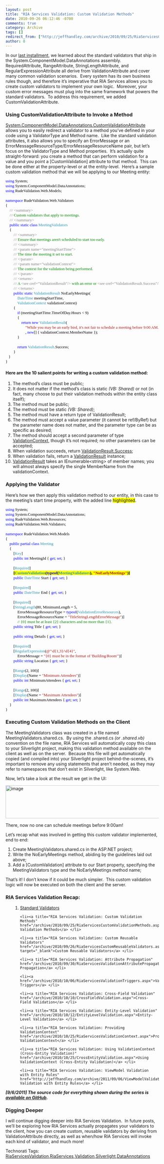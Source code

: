 ```yaml
---
layout: post
title: "RIA Services Validation: Custom Validation Methods"
date: 2010-09-26 06:12:46 -0700
comments: true
category: Archive
tags: []
redirect_from: ["http://jeffhandley.com/archive/2010/09/25/RiaServicesCustomValidationMethods.aspx", "http://jeffhandley.com/archive/2010/09/25/riaservicescustomvalidationmethods.aspx"].aspx
author: 0
---
```

<!-- more -->
<p>In our <a title="RIA Services Validation: Standard Validators" href="http://jeffhandley.com/archive/2010/09/22/RiaServicesStandardValidators.aspx" target="_blank">last installment</a>, we learned about the standard validators that ship in the System.ComponentModel.DataAnnotations assembly.  RequiredAttribute, RangeAttribute, StringLengthAttribute, and RegularExpressionAttribute all derive from ValidationAttribute and cover many common validation scenarios.  Every system has its own business rules though, and therefore it’s imperative that RIA Services allows you to create custom validators to implement your own logic.  Moreover, your custom error messages must plug into the same framework that powers the standard validators.  To address this requirement, we added CustomValidationAttribute.</p>  <h3>Using CustomValidationAttribute to Invoke a Method</h3>  <p><a title="MSDN: CustomValidationAttribute Class" href="http://msdn.microsoft.com/en-us/library/system.componentmodel.dataannotations.customvalidationattribute.aspx" target="_blank">System.ComponentModel.DataAnnotations.CustomValidationAttribute</a> allows you to easily redirect a validator to a method you’ve defined in your code using a ValidatorType and Method name.  Like the standard validation attributes, it also allows you to specify an ErrorMessage or an ErrorMessageResourceType/ErrorMessageResourceName pair, but let’s focus on the ValidatorType and Method properties.  It’s actually quite straight-forward: you create a method that can perform validation for a value and you point a [CustomValidation] attribute to that method.  This can be done either at the property-level or at the entity-level.  Here’s a sample custom validation method that we will be applying to our Meeting entity:</p>  <pre style="margin: auto; font-family: "><font size="2"><font face="Consolas"><span style="margin: auto; color: "><font color="#0000ff">using</font></span><font color="#000000"> System;</font></font><br /><font face="Consolas"><span style="margin: auto; color: "><font color="#0000ff">using</font></span><font color="#000000"> System.ComponentModel.DataAnnotations;</font></font><br /><font face="Consolas"><span style="margin: auto; color: "><font color="#0000ff">using</font></span><font color="#000000"> RudeValidation.Web.Models;</font></font><br /><font face="Consolas"><font color="#000000"> </font></font><br /><font face="Consolas"><span style="margin: auto; color: "><font color="#0000ff">namespace</font></span><font color="#000000"> RudeValidation.Web.Validators</font></font><br /><font face="Consolas"><font color="#000000">{</font></font><br /><font face="Consolas"><font color="#000000">    </font><span style="margin: auto; color: "><font color="#808080">///</font></span><span style="margin: auto; color: "><font color="#008000"> </font></span><span style="margin: auto; color: "><font color="#808080">&lt;summary&gt;</font></span></font><br /><font face="Consolas"><font color="#000000">    </font><span style="margin: auto; color: "><font color="#808080">///</font></span><span style="margin: auto; color: "><font color="#008000"> Custom validators that apply to meetings.</font></span></font><br /><font face="Consolas"><font color="#000000">    </font><span style="margin: auto; color: "><font color="#808080">///</font></span><span style="margin: auto; color: "><font color="#008000"> </font></span><span style="margin: auto; color: "><font color="#808080">&lt;/summary&gt;</font></span></font><br /><font face="Consolas"><font color="#000000">    </font><span style="margin: auto; color: "><font color="#0000ff">public</font></span><font color="#000000"> </font><span style="margin: auto; color: "><font color="#0000ff">static</font></span><font color="#000000"> </font><span style="margin: auto; color: "><font color="#0000ff">class</font></span><font color="#000000"> </font><span style="margin: auto; color: "><font color="#2b91af">MeetingValidators</font></span></font><br /><font face="Consolas"><font color="#000000">    {</font></font><br /><font face="Consolas"><font color="#000000">        </font><span style="margin: auto; color: "><font color="#808080">///</font></span><span style="margin: auto; color: "><font color="#008000"> </font></span><span style="margin: auto; color: "><font color="#808080">&lt;summary&gt;</font></span></font><br /><font face="Consolas"><font color="#000000">        </font><span style="margin: auto; color: "><font color="#808080">///</font></span><span style="margin: auto; color: "><font color="#008000"> Ensure that meetings aren't scheduled to start too early.</font></span></font><br /><font face="Consolas"><font color="#000000">        </font><span style="margin: auto; color: "><font color="#808080">///</font></span><span style="margin: auto; color: "><font color="#008000"> </font></span><span style="margin: auto; color: "><font color="#808080">&lt;/summary&gt;</font></span></font><br /><font face="Consolas"><font color="#000000">        </font><span style="margin: auto; color: "><font color="#808080">///</font></span><span style="margin: auto; color: "><font color="#008000"> </font></span><span style="margin: auto; color: "><font color="#808080">&lt;param name=</font></span><span style="margin: auto; color: "><font color="#808080">"meetingStartTime"</font></span><span style="margin: auto; color: "><font color="#808080">&gt;</font></span></font><br /><font face="Consolas"><font color="#000000">        </font><span style="margin: auto; color: "><font color="#808080">///</font></span><span style="margin: auto; color: "><font color="#008000"> The time the meeting it set to start.</font></span></font><br /><font face="Consolas"><font color="#000000">        </font><span style="margin: auto; color: "><font color="#808080">///</font></span><span style="margin: auto; color: "><font color="#008000"> </font></span><span style="margin: auto; color: "><font color="#808080">&lt;/param&gt;</font></span></font><br /><font face="Consolas"><font color="#000000">        </font><span style="margin: auto; color: "><font color="#808080">///</font></span><span style="margin: auto; color: "><font color="#008000"> </font></span><span style="margin: auto; color: "><font color="#808080">&lt;param name=</font></span><span style="margin: auto; color: "><font color="#808080">"validationContext"</font></span><span style="margin: auto; color: "><font color="#808080">&gt;</font></span></font><br /><font face="Consolas"><font color="#000000">        </font><span style="margin: auto; color: "><font color="#808080">///</font></span><span style="margin: auto; color: "><font color="#008000"> The context for the validation being performed.</font></span></font><br /><font face="Consolas"><font color="#000000">        </font><span style="margin: auto; color: "><font color="#808080">///</font></span><span style="margin: auto; color: "><font color="#008000"> </font></span><span style="margin: auto; color: "><font color="#808080">&lt;/param&gt;</font></span></font><br /><font face="Consolas"><font color="#000000">        </font><span style="margin: auto; color: "><font color="#808080">///</font></span><span style="margin: auto; color: "><font color="#008000"> </font></span><span style="margin: auto; color: "><font color="#808080">&lt;returns&gt;</font></span></font><br /><font face="Consolas"><font color="#000000">        </font><span style="margin: auto; color: "><font color="#808080">///</font></span><span style="margin: auto; color: "><font color="#008000"> A </font></span><span style="margin: auto; color: "><font color="#808080">&lt;see cref=</font></span><span style="margin: auto; color: "><font color="#808080">"ValidationResult"</font></span><span style="margin: auto; color: "><font color="#808080">/&gt;</font></span><span style="margin: auto; color: "><font color="#008000"> with an error or </font></span><span style="margin: auto; color: "><font color="#808080">&lt;see cref=</font></span><span style="margin: auto; color: "><font color="#808080">"ValidationResult.Success"</font></span><span style="margin: auto; color: "><font color="#808080">/&gt;</font></span><span style="margin: auto; color: "><font color="#008000">.</font></span></font><br /><font face="Consolas"><font color="#000000">        </font><span style="margin: auto; color: "><font color="#808080">///</font></span><span style="margin: auto; color: "><font color="#008000"> </font></span><span style="margin: auto; color: "><font color="#808080">&lt;/returns&gt;</font></span></font><br /><font face="Consolas"><font color="#000000">        </font><span style="margin: auto; color: "><font color="#0000ff">public</font></span><font color="#000000"> </font><span style="margin: auto; color: "><font color="#0000ff">static</font></span><font color="#000000"> </font><span style="margin: auto; color: "><font color="#2b91af">ValidationResult</font></span><font color="#000000"> NoEarlyMeetings(<br />            </font><span style="margin: auto; color: "><font color="#2b91af">DateTime</font></span><font color="#000000"> meetingStartTime,</font></font><br /><font face="Consolas"><font color="#000000">            </font><span style="margin: auto; color: "><font color="#2b91af">ValidationContext</font></span><font color="#000000"> validationContext)</font></font><br /><font face="Consolas"><font color="#000000">        {</font></font><br /><font face="Consolas"><font color="#000000">            </font><span style="margin: auto; color: "><font color="#0000ff">if</font></span><font color="#000000"> (meetingStartTime.TimeOfDay.Hours &lt; 9)</font></font><br /><font face="Consolas"><font color="#000000">            {</font></font><br /><font face="Consolas"><font color="#000000">                </font><span style="margin: auto; color: "><font color="#0000ff">return</font></span><font color="#000000"> </font><span style="margin: auto; color: "><font color="#0000ff">new</font></span><font color="#000000"> </font><span style="margin: auto; color: "><font color="#2b91af">ValidationResult</font></span><font color="#000000">(</font></font><br /><font face="Consolas"><font color="#000000">                    </font><span style="margin: auto; color: "><font color="#a31515">"While you may be an early bird, it's not fair to schedule a meeting before 9:00 AM."</font></span></font><br /><font face="Consolas"><font color="#000000">                    , </font><span style="margin: auto; color: "><font color="#0000ff">new</font></span><font color="#000000">[] { validationContext.MemberName });</font></font><br /><font face="Consolas"><font color="#000000">            }</font></font><br /><font face="Consolas"><font color="#000000"> </font></font><br /><font face="Consolas"><font color="#000000">            </font><span style="margin: auto; color: "><font color="#0000ff">return</font></span><font color="#000000"> </font><span style="margin: auto; color: "><font color="#2b91af">ValidationResult</font></span><font color="#000000">.Success;</font></font><br /><font face="Consolas"><font color="#000000">        }</font></font><br /><font face="Consolas"><font color="#000000">   }</font></font><br /><font face="Consolas"><font color="#000000">}</font></font></font></pre>

<h4>Here are the 10 salient points for writing a custom validation method:</h4>

<ol>
  <li>The method’s class must be public; </li>

  <li>It does not matter if the method’s class is static <em>(VB: Shared)</em> or not (in fact, many choose to put their validation methods within the entity class itself); </li>

  <li>The method must be public; </li>

  <li>The method must be static <em>(VB: Shared)</em>; </li>

  <li>The method must have a return type of ValidationResult; </li>

  <li>The method must accept a value parameter (it cannot be ref/ByRef) but the parameter name does not matter, and the parameter type can be as specific as desired; </li>

  <li>The method should accept a second parameter of type <a title="MSDN: ValidationContext Class" href="http://msdn.microsoft.com/en-us/library/system.componentmodel.dataannotations.validationcontext.aspx" target="_blank">ValidationContext</a>, though it’s not required; no other parameters can be accepted; </li>

  <li>When validation succeeds, return <a title="MSDN: ValidationResult.Success Field" href="http://msdn.microsoft.com/en-us/library/system.componentmodel.dataannotations.validationresult.success(VS.95).aspx" target="_blank">ValidationResult.Success</a>; </li>

  <li>When validation fails, return a <a title="MSDN: ValidationResult Class" href="http://msdn.microsoft.com/en-us/library/system.componentmodel.dataannotations.validationresult.aspx" target="_blank">ValidationResult</a> instance; </li>

  <li><a title="MSDN: ValidationResult Constructor" href="http://msdn.microsoft.com/en-us/library/dd411880.aspx" target="_blank">ValidationResult</a> takes an IEnumerable&lt;string&gt; of member names; you will almost always specify the single MemberName from the validationContext. </li>
</ol>

<h3>Applying the Validator</h3>

<p>Here’s how we then apply this validation method to our entity, in this case to the meeting’s start time property, with the added line <font style="background-color: #ffff00">highlighted</font>.</p>

<pre style="margin: auto; font-family: "><font size="2"><font face="Consolas"><span style="margin: auto; color: "><font color="#0000ff">using</font></span><font color="#000000"> System;</font></font><br /><font face="Consolas"><span style="margin: auto; color: "><font color="#0000ff">using</font></span><font color="#000000"> System.ComponentModel.DataAnnotations;</font></font><br /><font face="Consolas"><span style="margin: auto; color: "><font color="#0000ff">using</font></span><font color="#000000"> RudeValidation.Web.Resources;</font></font><br /><font face="Consolas"><span style="margin: auto; color: "><font color="#0000ff">using</font></span><font color="#000000"> RudeValidation.Web.Validators;</font></font><br /><font face="Consolas"><font color="#000000"> </font></font><br /><font face="Consolas"><span style="margin: auto; color: "><font color="#0000ff">namespace</font></span><font color="#000000"> RudeValidation.Web.Models</font></font><br /><font face="Consolas"><font color="#000000">{</font></font><br /><font face="Consolas"><font color="#000000">    </font><span style="margin: auto; color: "><font color="#0000ff">public</font></span><font color="#000000"> </font><span style="margin: auto; color: "><font color="#0000ff">partial</font></span><font color="#000000"> </font><span style="margin: auto; color: "><font color="#0000ff">class</font></span><font color="#000000"> </font><span style="margin: auto; color: "><font color="#2b91af">Meeting</font></span></font><br /><font face="Consolas"><font color="#000000">    {</font></font><br /><font face="Consolas"><font color="#000000">        [</font><span style="margin: auto; color: "><font color="#2b91af">Key</font></span><font color="#000000">]</font></font><br /><font face="Consolas"><font color="#000000">        </font><span style="margin: auto; color: "><font color="#0000ff">public</font></span><font color="#000000"> </font><span style="margin: auto; color: "><font color="#0000ff">int</font></span><font color="#000000"> MeetingId { </font><span style="margin: auto; color: "><font color="#0000ff">get</font></span><font color="#000000">; </font><span style="margin: auto; color: "><font color="#0000ff">set</font></span><font color="#000000">; }</font></font><br /><font face="Consolas"><font color="#000000"> </font></font><br /><font face="Consolas"><font color="#000000">        [</font><span style="margin: auto; color: "><font color="#2b91af">Required</font></span><font color="#000000">]</font></font><br /><font face="Consolas"><font color="#000000">        <font style="background-color: #ffff00"><strong>[</strong></font></font><font style="background-color: #ffff00"><strong><span style="margin: auto; color: "><font color="#2b91af">CustomValidation</font></span><font color="#000000">(</font><span style="margin: auto; color: "><font color="#0000ff">typeof</font></span><font color="#000000">(</font><span style="margin: auto; color: "><font color="#2b91af">MeetingValidators</font></span><font color="#000000">), </font><span style="margin: auto; color: "><font color="#a31515">"NoEarlyMeetings"</font></span><font color="#000000">)]</font></strong></font></font><br /><font face="Consolas"><font color="#000000">        </font><span style="margin: auto; color: "><font color="#0000ff">public</font></span><font color="#000000"> </font><span style="margin: auto; color: "><font color="#2b91af">DateTime</font></span><font color="#000000"> Start { </font><span style="margin: auto; color: "><font color="#0000ff">get</font></span><font color="#000000">; </font><span style="margin: auto; color: "><font color="#0000ff">set</font></span><font color="#000000">; }</font></font><br /><font face="Consolas"><font color="#000000"> </font></font><br /><font face="Consolas"><font color="#000000">        [</font><span style="margin: auto; color: "><font color="#2b91af">Required</font></span><font color="#000000">]</font></font><br /><font face="Consolas"><font color="#000000">        </font><span style="margin: auto; color: "><font color="#0000ff">public</font></span><font color="#000000"> </font><span style="margin: auto; color: "><font color="#2b91af">DateTime</font></span><font color="#000000"> End { </font><span style="margin: auto; color: "><font color="#0000ff">get</font></span><font color="#000000">; </font><span style="margin: auto; color: "><font color="#0000ff">set</font></span><font color="#000000">; }</font></font><br /><font face="Consolas"><font color="#000000"> </font></font><br /><font face="Consolas"><font color="#000000">        [</font><span style="margin: auto; color: "><font color="#2b91af">Required</font></span><font color="#000000">]</font></font><br /><font face="Consolas"><font color="#000000">        [</font><span style="margin: auto; color: "><font color="#2b91af">StringLength</font></span><font color="#000000">(80, MinimumLength = 5,</font></font><br /><font face="Consolas"><font color="#000000">            ErrorMessageResourceType = </font><span style="margin: auto; color: "><font color="#0000ff">typeof</font></span><font color="#000000">(</font><span style="margin: auto; color: "><font color="#2b91af">ValidationErrorResources</font></span><font color="#000000">),</font></font><br /><font face="Consolas"><font color="#000000">            ErrorMessageResourceName = </font><span style="margin: auto; color: "><font color="#a31515">"TitleStringLengthErrorMessage"</font></span><font color="#000000">)]</font></font><br /><font face="Consolas"><font color="#000000">            </font><span style="margin: auto; color: "><font color="#008000">// {0} must be at least {2} characters and no more than {1}.</font></span></font><br /><font face="Consolas"><font color="#000000">        </font><span style="margin: auto; color: "><font color="#0000ff">public</font></span><font color="#000000"> </font><span style="margin: auto; color: "><font color="#0000ff">string</font></span><font color="#000000"> Title { </font><span style="margin: auto; color: "><font color="#0000ff">get</font></span><font color="#000000">; </font><span style="margin: auto; color: "><font color="#0000ff">set</font></span><font color="#000000">; }</font></font><br /><font face="Consolas"><font color="#000000"> </font></font><br /><font face="Consolas"><font color="#000000">        </font><span style="margin: auto; color: "><font color="#0000ff">public</font></span><font color="#000000"> </font><span style="margin: auto; color: "><font color="#0000ff">string</font></span><font color="#000000"> Details { </font><span style="margin: auto; color: "><font color="#0000ff">get</font></span><font color="#000000">; </font><span style="margin: auto; color: "><font color="#0000ff">set</font></span><font color="#000000">; }</font></font><br /><font face="Consolas"><font color="#000000"> </font></font><br /><font face="Consolas"><font color="#000000">        [</font><span style="margin: auto; color: "><font color="#2b91af">Required</font></span><font color="#000000">]</font></font><br /><font face="Consolas"><font color="#000000">        [</font><span style="margin: auto; color: "><font color="#2b91af">RegularExpression</font></span><font color="#000000">(</font><span style="margin: auto; color: "><font color="#a31515">@"\d{1,3}/\d{4}"</font></span><font color="#000000">,</font></font><br /><font face="Consolas"><font color="#000000">            ErrorMessage = </font><span style="margin: auto; color: "><font color="#a31515">"{0} must be in the format of 'Building/Room'"</font></span><font color="#000000">)]</font></font><br /><font face="Consolas"><font color="#000000">        </font><span style="margin: auto; color: "><font color="#0000ff">public</font></span><font color="#000000"> </font><span style="margin: auto; color: "><font color="#0000ff">string</font></span><font color="#000000"> Location { </font><span style="margin: auto; color: "><font color="#0000ff">get</font></span><font color="#000000">; </font><span style="margin: auto; color: "><font color="#0000ff">set</font></span><font color="#000000">; }</font></font><br /><font face="Consolas"><font color="#000000"> </font></font><br /><font face="Consolas"><font color="#000000">        [</font><span style="margin: auto; color: "><font color="#2b91af">Range</font></span><font color="#000000">(2, 100)]</font></font><br /><font face="Consolas"><font color="#000000">        [</font><span style="margin: auto; color: "><font color="#2b91af">Display</font></span><font color="#000000">(Name = </font><span style="margin: auto; color: "><font color="#a31515">"Minimum Attendees"</font></span><font color="#000000">)]</font></font><br /><font face="Consolas"><font color="#000000">        </font><span style="margin: auto; color: "><font color="#0000ff">public</font></span><font color="#000000"> </font><span style="margin: auto; color: "><font color="#0000ff">int</font></span><font color="#000000"> MinimumAttendees { </font><span style="margin: auto; color: "><font color="#0000ff">get</font></span><font color="#000000">; </font><span style="margin: auto; color: "><font color="#0000ff">set</font></span><font color="#000000">; }</font></font><br /><font face="Consolas"><font color="#000000"> </font></font><br /><font face="Consolas"><font color="#000000">        [</font><span style="margin: auto; color: "><font color="#2b91af">Range</font></span><font color="#000000">(2, 100)]</font></font><br /><font face="Consolas"><font color="#000000">        [</font><span style="margin: auto; color: "><font color="#2b91af">Display</font></span><font color="#000000">(Name = </font><span style="margin: auto; color: "><font color="#a31515">"Maximum Attendees"</font></span><font color="#000000">)]</font></font><br /><font face="Consolas"><font color="#000000">        </font><span style="margin: auto; color: "><font color="#0000ff">public</font></span><font color="#000000"> </font><span style="margin: auto; color: "><font color="#0000ff">int</font></span><font color="#000000"> MaximumAttendees { </font><span style="margin: auto; color: "><font color="#0000ff">get</font></span><font color="#000000">; </font><span style="margin: auto; color: "><font color="#0000ff">set</font></span><font color="#000000">; }</font></font><br /><font face="Consolas"><font color="#000000">    }</font></font><br /><font face="Consolas"><font color="#000000">}</font></font></font></pre>

<h3>Executing Custom Validation Methods on the Client</h3>

<p>The MeetingValidators class was created in a file named MeetingValidators.shared.cs.  By using the .shared.cs <em>(or .shared.vb)</em> convention on the file name, RIA Services will automatically copy this class to your Silverlight project, making this validation method available on the client as well as on the server.  Because this file will get automatically copied (and compiled into) your Silverlight project behind-the-scenes, it’s important to remove any using statements that aren’t needed, as they may refer to namespaces that don’t exist in Silverlight, like System.Web.</p>

<p>Now, let’s take a look at the result we get in the UI:</p>

<p><img style="background-image: none; border-right-width: 0px; padding-left: 0px; padding-right: 0px; display: inline; border-top-width: 0px; border-bottom-width: 0px; border-left-width: 0px; padding-top: 0px" title="image" border="0" alt="image" src="http://jeffhandley.com/images/jeffhandley_com/WindowsLiveWriter/RIAServicesValidationCustomValidators_12709/image_642ed5ee-0bd5-406f-af42-916d551b4ef6.png" width="580" height="108" /></p>

<p>There, now no one can schedule meetings before 9:00am!</p>

<p>Let’s recap what was involved in getting this custom validator implemented, end to end:</p>

<ol>
  <li>Create MeetingValidators.shared.cs in the ASP.NET project; </li>

  <li>Write the NoEarlyMeetings method, abiding by the guidelines laid out above; </li>

  <li>Add a [CustomValidation] attribute to our Start property, specifying the MeetingValidators type and the NoEarlyMeetings method name; </li>
</ol>

<p>That’s it! I don’t know if it could be much simpler.  This custom validation logic will now be executed on both the client and the server.</p>

<h3>RIA Services Validation Recap:</h3>

<ol>
  <ol>
    <li><a title="RIA Services Validation: Standard Validators" href="http://jeffhandley.com/archive/2010/09/22/RiaServicesStandardValidators.aspx">Standard Validators</a> </li>

    <li><a title="RIA Services Validation: Custom Validation Methods" href="/archive/2010/09/25/RiaServicesCustomValidationMethods.aspx">Custom Validation Methods</a> </li>

    <li><a title="RIA Services Validation: Custom Reusable Validators" href="/archive/2010/09/26/RiaServicesCustomReusableValidators.aspx" target="_blank">Custom Reusable Validators</a> </li>

    <li><a title="RIA Services Validation: Attribute Propagation" href="/archive/2010/09/30/RiaServicesValidationAttributePropagation.aspx">Attribute Propagation</a> </li>

    <li><a href="/archive/2010/10/06/RiaServicesValidationTriggers.aspx">Validation Triggers</a> </li>

    <li><a title="RIA Services Validation: Cross-Field Validation" href="/archive/2010/10/10/CrossFieldValidation.aspx">Cross-Field Validation</a> </li>

    <li><a title="RIA Services Validation: Entity-Level Validation" href="/archive/2010/10/12/EntityLevelValidation.aspx">Entity-Level Validation</a> </li>

    <li><a title="RIA Services Validation: Providing ValidationContext" href="/archive/2010/10/25/RiaServicesValidationContext.aspx">Providing ValidationContext</a> </li>

    <li><a title="RIA Services Validation: Using ValidationContext (Cross-Entity Validation)" href="/archive/2010/10/25/CrossEntityValidation.aspx">Using ValidationContext (Cross-Entity Validation)</a> </li>

    <li><a title="RIA Services Validation: ViewModel Validation with Entity Rules" href="http://jeffhandley.com/archive/2011/09/06/ViewModelValidation.aspx">ViewModel Validation with Entity Rules</a> </li>
  </ol>
</ol>

<p><strong><em>[9/6/2011] The source code for everything shown during the series is <a title="RIA Services Validation: Available on GitHub" href="http://jeffhandley.com/archive/2011/09/06/RIA-Services-Validation-Available-on-GitHub.aspx">available on GitHub</a>.</em></strong> </p>

<h3>Digging Deeper</h3>

<p>I will continue digging deeper into RIA Services Validation.  In future posts, we’ll be exploring how RIA Services actually propagates your validators to the client, how you can create custom, reusable validators by deriving from ValidationAttribute directly, as well as when/how RIA Services will invoke each kind of validator, and much more!</p>

<div style="padding-bottom: 0px; margin: 0px; padding-left: 0px; padding-right: 0px; display: inline; float: none; padding-top: 0px" id="scid:0767317B-992E-4b12-91E0-4F059A8CECA8:eaa5cfee-aeec-4cb3-bf84-782c74138d22" class="wlWriterEditableSmartContent">Technorati Tags: <a href="http://technorati.com/tags/RiaServicesValidation" rel="tag">RiaServicesValidation</a>,<a href="http://technorati.com/tags/RiaServices" rel="tag">RiaServices</a>,<a href="http://technorati.com/tags/Validation" rel="tag">Validation</a>,<a href="http://technorati.com/tags/Silverlight" rel="tag">Silverlight</a>,<a href="http://technorati.com/tags/DataAnnotations" rel="tag">DataAnnotations</a></div>

